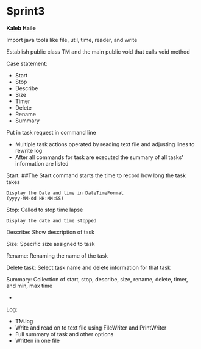# Sprint3

**Kaleb Haile**

Import java tools like file, util, time, reader, and write

Establish public class TM and the main public void that calls void method

Case statement:
  * Start
  * Stop
  * Describe
  * Size
  * Timer
  * Delete
  * Rename
  * Summary
  
Put in task request in command line
- Multiple task actions operated by reading text file and adjusting lines to rewrite log
- After all commands for task are executed the summary of all tasks' information are listed

Start:
    ##The Start command starts the time to record how long the task takes 
    
    Display the Date and time in DateTimeFormat
    (yyyy-MM-dd HH:MM:SS)
    
Stop:
    Called to stop time lapse
    
    Display the date and time stopped
    
Describe: 
    Show description of task 
    
Size:
    Specific size assigned to task

Rename:
    Renaming the name of the task
    
Delete task:
    Select task name and delete information for that task
    
Summary:
    Collection of start, stop, describe, size, rename, delete, timer, and min, max time
    
* 

Log:
* TM.log
* Write and read on to text file using FileWriter and PrintWriter
* Full summary of task and other options
* Written in one file
    

